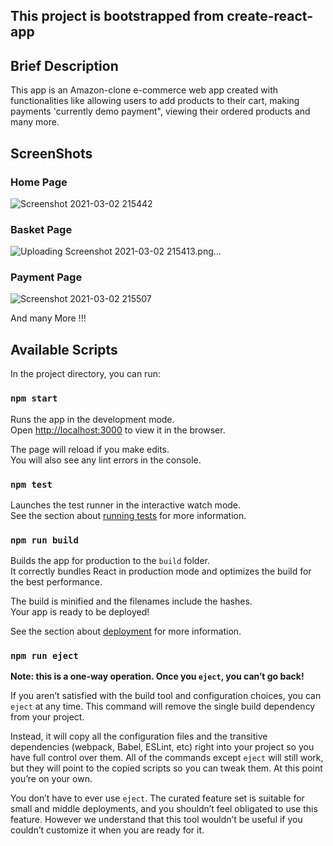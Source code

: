 ## This project is bootstrapped from create-react-app

## Brief Description
This app is an Amazon-clone e-commerce web app created with functionalities like allowing users to add products to their cart, making payments 'currently demo payment", viewing their ordered products and many more.

## ScreenShots
### Home Page
![Screenshot 2021-03-02 215442](https://user-images.githubusercontent.com/49061068/109679958-085a8300-7ba2-11eb-91c6-025029bf26c7.png)
### Basket Page
![Uploading Screenshot 2021-03-02 215413.png…]()
### Payment Page
![Screenshot 2021-03-02 215507](https://user-images.githubusercontent.com/49061068/109680042-20ca9d80-7ba2-11eb-9140-4ae394ceb5d7.png)

And many More !!!


## Available Scripts

In the project directory, you can run:

### `npm start`

Runs the app in the development mode.<br />
Open [http://localhost:3000](http://localhost:3000) to view it in the browser.

The page will reload if you make edits.<br />
You will also see any lint errors in the console.

### `npm test`

Launches the test runner in the interactive watch mode.<br />
See the section about [running tests](https://facebook.github.io/create-react-app/docs/running-tests) for more information.

### `npm run build`

Builds the app for production to the `build` folder.<br />
It correctly bundles React in production mode and optimizes the build for the best performance.

The build is minified and the filenames include the hashes.<br />
Your app is ready to be deployed!

See the section about [deployment](https://facebook.github.io/create-react-app/docs/deployment) for more information.

### `npm run eject`

**Note: this is a one-way operation. Once you `eject`, you can’t go back!**

If you aren’t satisfied with the build tool and configuration choices, you can `eject` at any time. This command will remove the single build dependency from your project.

Instead, it will copy all the configuration files and the transitive dependencies (webpack, Babel, ESLint, etc) right into your project so you have full control over them. All of the commands except `eject` will still work, but they will point to the copied scripts so you can tweak them. At this point you’re on your own.

You don’t have to ever use `eject`. The curated feature set is suitable for small and middle deployments, and you shouldn’t feel obligated to use this feature. However we understand that this tool wouldn’t be useful if you couldn’t customize it when you are ready for it.


